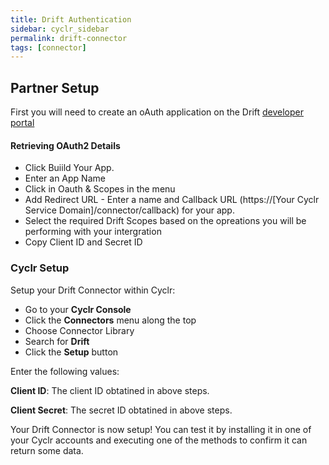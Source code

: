 ```yaml
---
title: Drift Authentication
sidebar: cyclr_sidebar
permalink: drift-connector
tags: [connector]
---
```


## Partner Setup

First you will need to create an oAuth application on the Drift [developer portal](https://dev.drift.com/apps)


#### Retrieving OAuth2 Details

*   Click Buiild Your App.
*   Enter an App Name
*   Click in Oauth & Scopes in the menu
*   Add Redirect URL - Enter a name and Callback URL (https://[Your Cyclr Service Domain]/connector/callback) for your app.
*   Select the required Drift Scopes based on the opreations you will be performing with your intergration
*   Copy Client ID and Secret ID


### Cyclr Setup

Setup your Drift Connector within Cyclr:

*   Go to your **Cyclr Console**
*   Click the **Connectors** menu along the top
*   Choose Connector Library
*   Search for  **Drift**
*   Click the **Setup** button

Enter the following values:

**Client ID**:  The client ID obtatined in above steps.

**Client Secret**:  The secret ID obtatined in above steps.


Your Drift Connector is now setup! You can test it by installing it in one of your Cyclr accounts and executing one of the methods to confirm it can return some data.
